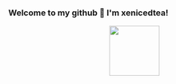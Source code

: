 
### Welcome to my github 👋 I'm **xenicedtea**!
<div id="header" align="center">
  <img src="https://media.giphy.com/media/RN8FdaB6T1bkkI5n4I/giphy.gif" width="100"/>
</div>


